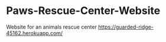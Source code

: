 # Paws-Rescue-Center-Website
Website for an animals rescue center
https://guarded-ridge-45162.herokuapp.com/
